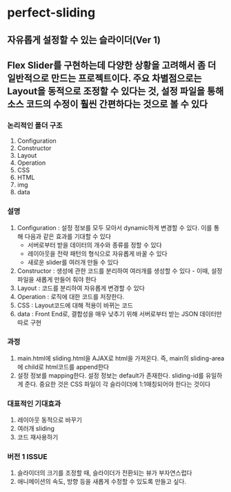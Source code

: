 # perfect-sliding
자유롭게 설정할 수 있는 슬라이더(Ver 1)
----------
Flex Slider를 구현하는데 다양한 상황을 고려해서 좀 더 일반적으로 만드는 프로젝트이다. 주요 차별점으로는 Layout을 동적으로 조정할 수 있다는 것, 설정 파일을 통해 소스 코드의 수정이 훨씬 간편하다는 것으로 볼 수 있다
----------
### 논리적인 폴더 구조
1. Configuration
2. Constructor
3. Layout
4. Operation
5. CSS
6. HTML
7. img
8. data

### 설명
1. Configuration : 설정 정보를 모두 모아서 dynamic하게 변경할 수 있다. 이를 통해 다음과 같은 효과를 기대할 수 있다
    + 서버로부터 받을 데이터의 개수와 종류를 정할 수 있다
    + 레이아웃을 전략 패턴의 형식으로 자유롭게 바꿀 수 있다
    + 새로운 slider를 여러개 만들 수 있다
2. Constructor : 생성에 관한 코드를 분리하여 여러개를 생성할 수 있다 - 이때, 설정 파일을 새롭게 만들어 줘야 한다
3. Layout : 코드를 분리하여 자유롭게 변경할 수 있다
4. Operation : 로직에 대한 코드를 저장한다.
5. CSS : Layout코드에 대해 적용이 바뀌는 코드
8. data : Front End로, 결합성을 매우 낮추기 위해 서버로부터 받는 JSON 데이터만 따로 구현

### 과정
1. main.html에 sliding.html을 AJAX로 html을 가져온다. 즉, main의 sliding-area에 child로 html코드를 append한다
2. 설정 정보를 mapping한다. 설정 정보는 default가 존재한다. sliding-id를 유일하게 준다. 중요한 것은 CSS 파일이 각 슬라이더에 1:1매칭되어야 한다는 것이다

### 대표적인 기대효과
1. 레이아웃 동적으로 바꾸기
2. 여러개 sliding 
3. 코드 재사용하기

### 버전 1 ISSUE
1. 슬라이더의 크기를 조정할 때, 슬라이더가 전환되는 뷰가 부자연스럽다
2. 애니메이션의 속도, 방향 등을 새롭게 수정할 수 있도록 만들고 싶다.
